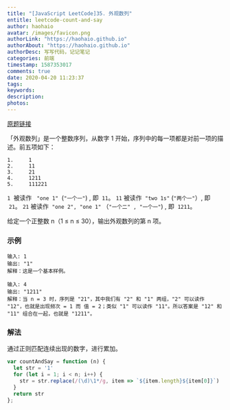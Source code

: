 ```yaml
---
title: "[JavaScript LeetCode]35. 外观数列"
entitle: leetcode-count-and-say
author: haohaio
avatar: /images/favicon.png
authorLink: "https://haohaio.github.io"
authorAbout: "https://haohaio.github.io"
authorDesc: 写写代码，记记笔记
categories: 前端
timestamp: 1587353017
comments: true
date: 2020-04-20 11:23:37
tags:
keywords:
description:
photos:
---
```


[原题链接](https://leetcode-cn.com/problems/count-and-say/)

「外观数列」是一个整数序列，从数字 1 开始，序列中的每一项都是对前一项的描述。前五项如下：

```code
1.     1
2.     11
3.     21
4.     1211
5.     111221
```

`1`  被读作   `"one 1"`  (`"一个一"`) , 即  `11`。
`11` 被读作  `"two 1s"` (`"两个一"`）, 即  `21`。
`21` 被读作  `"one 2", "one 1"` （`"一个二" , "一个一"`) , 即  `1211`。

给定一个正整数 n（1 ≤ n ≤ 30），输出外观数列的第 n 项。

### 示例

```code
输入: 1
输出: "1"
解释：这是一个基本样例。

输入: 4
输出: "1211"
解释：当 n = 3 时，序列是 "21"，其中我们有 "2" 和 "1" 两组，"2" 可以读作 "12"，也就是出现频次 = 1 而 值 = 2；类似 "1" 可以读作 "11"。所以答案是 "12" 和 "11" 组合在一起，也就是 "1211"。
```

### 解法

通过正则匹配连续出现的数字，进行累加。

```js
var countAndSay = function (n) {
  let str = '1'
  for (let i = 1; i < n; i++) {
    str = str.replace(/(\d)\1*/g, item => `${item.length}${item[0]}`)
  }
  return str
};
```
